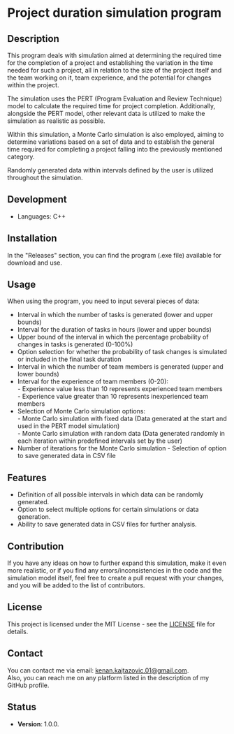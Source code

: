 # Project duration simulation program

## **Description**

This program deals with simulation aimed at determining the required time for the completion of a project and establishing the variation in the time needed for such a project, all in relation to the size of the project itself and the team working on it, team experience, and the potential for changes within the project. </br>

The simulation uses the PERT (Program Evaluation and Review Technique) model to calculate the required time for project completion. Additionally, alongside the PERT model, other relevant data is utilized to make the simulation as realistic as possible. </br>

Within this simulation, a Monte Carlo simulation is also employed, aiming to determine variations based on a set of data and to establish the general time required for completing a project falling into the previously mentioned category. </br>

Randomly generated data within intervals defined by the user is utilized throughout the simulation. </br>

## **Development**
- Languages: C++ </br>

## **Installation**

In the \"Releases\" section, you can find the program (.exe file) available for download and use. </br>

## **Usage**

When using the program, you need to input several pieces of data: </br>

- Interval in which the number of tasks is generated (lower and upper bounds) </br>
- Interval for the duration of tasks in hours (lower and upper bounds) </br>
- Upper bound of the interval in which the percentage probability of changes in tasks is generated (0-100%) </br>
- Option selection for whether the probability of task changes is simulated or included in the final task duration </br>
- Interval in which the number of team members is generated (upper and lower bounds)
- Interval for the experience of team members (0-20): </br>
    \- Experience value less than 10 represents experienced team members </br>
    \- Experience value greater than 10 represents inexperienced team members </br>
- Selection of Monte Carlo simulation options: </br>
    \- Monte Carlo simulation with fixed data (Data generated at the start and used in the PERT model simulation) </br>
    \- Monte Carlo simulation with random data (Data generated randomly in each iteration within predefined intervals set by the user) </br>
- Number of iterations for the Monte Carlo simulation - Selection of option to save generated data in CSV file </br>

## **Features**

- Definition of all possible intervals in which data can be randomly generated. </br>
- Option to select multiple options for certain simulations or data generation. </br>
- Ability to save generated data in CSV files for further analysis. </br>

## **Contribution**

If you have any ideas on how to further expand this simulation, make it even more realistic, or if you find any errors/inconsistencies in the code and the simulation model itself, feel free to create a pull request with your changes, and you will be added to the list of contributors. </br>

## **License**
This project is licensed under the MIT License - see the [LICENSE](LICENSE) file for details.

## **Contact**

You can contact me via email: kenan.kajtazovic.01@gmail.com. </br>
Also, you can reach me on any platform listed in the description of my GitHub profile.</br>

## **Status**
- **Version**: 1.0.0.</br>
